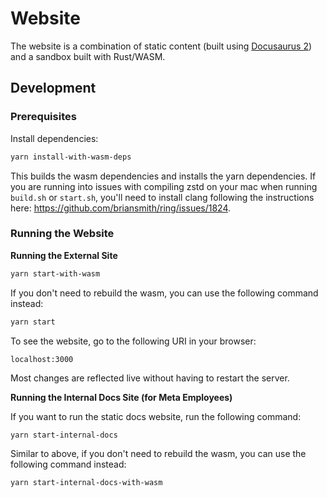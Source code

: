 # Website

The website is a combination of static content (built using
[Docusaurus 2](https://docusaurus.io/)) and a sandbox built with Rust/WASM.

## Development

### Prerequisites

Install dependencies:

```bash
yarn install-with-wasm-deps
```

This builds the wasm dependencies and installs the yarn dependencies.
If you are running into issues with compiling zstd on your mac when running `build.sh` or `start.sh`, you'll need to install
clang following the instructions here: https://github.com/briansmith/ring/issues/1824.

### Running the Website

**Running the External Site**

```bash
yarn start-with-wasm
```

If you don't need to rebuild the wasm, you can use the following command instead:

```bash
yarn start
```

To see the website, go to the following URI in your browser:

```
localhost:3000
```

Most changes are reflected live without having to restart the server.

**Running the Internal Docs Site (for Meta Employees)**

If you want to run the static docs website, run the following command:

```bash
yarn start-internal-docs
```

Similar to above, if you don't need to rebuild the wasm, you can use the following command instead:

```bash
yarn start-internal-docs-with-wasm
```

